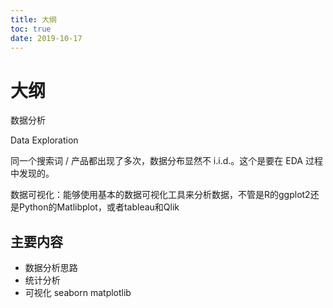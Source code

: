 ```yaml
---
title: 大纲
toc: true
date: 2019-10-17
---
```

# 大纲


数据分析

Data Exploration

同一个搜索词 / 产品都出现了多次，数据分布显然不 i.i.d.。这个是要在 EDA 过程中发现的。

数据可视化：能够使用基本的数据可视化工具来分析数据，不管是R的ggplot2还是Python的Matlibplot，或者tableau和Qlik

## 主要内容

- 数据分析思路
- 统计分析
- 可视化 seaborn matplotlib
